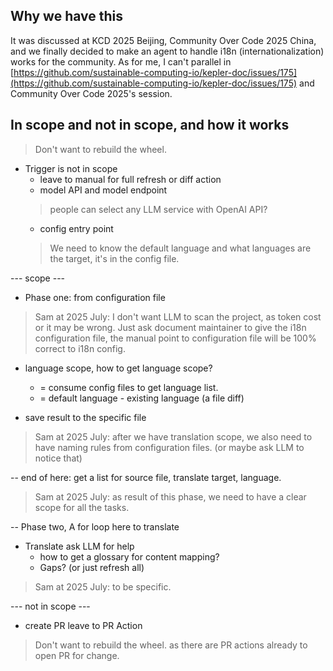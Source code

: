 ## Why we have this

It was discussed at KCD 2025 Beijing, Community Over Code 2025 China, and we finally decided to make an agent to handle i18n (internationalization) works for the community.
As for me, I can't parallel in [https://github.com/sustainable-computing-io/kepler-doc/issues/175](https://github.com/sustainable-computing-io/kepler-doc/issues/175) and Community Over Code 2025's session.

## In scope and not in scope, and how it works

> Don't want to rebuild the wheel.

- Trigger is not in scope
  - leave to manual for full refresh or diff action
  - model API and model endpoint
  > people can select any LLM service with OpenAI API?
  - config entry point
  > We need to know the default language and what languages are the target, it's in the config file.

--- scope ---

- Phase one: from configuration file

> Sam at 2025 July: I don't want LLM to scan the project, as token cost or it may be wrong. Just ask document maintainer to give the i18n configuration file, the manual point to configuration file will be 100% correct to i18n config.

- language scope, how to get language scope?
  - = consume config files to get language list.
  - = default language - existing language (a file diff)

- save result to the specific file

> Sam at 2025 July: after we have translation scope, we also need to have naming rules from configuration files. (or maybe ask LLM to notice that)

-- end of here: get a list for source file, translate target, language.
> Sam at 2025 July: as result of this phase, we need to have a clear scope for all the tasks.

-- Phase two, A for loop here to translate

- Translate ask LLM for help
  - how to get a glossary for content mapping?
  - Gaps? (or just refresh all)

> Sam at 2025 July: to be specific.

--- not in scope ---

- create PR leave to PR Action

> Don't want to rebuild the wheel. as there are PR actions already to open PR for change.